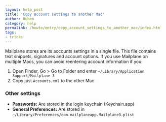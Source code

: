 ```yaml
---
layout: help_post
title: 'Copy account settings to another Mac'
author: Ruben
category: help
permalink: /howto/entry/copy_account_settings_to_another_mac/index.html
tags:
- tricks
---
```


Mailplane stores are its accounts settings in a single file. This file contains text snippets, signatures and account options. If you use Mailplane on multiple Macs, you can avoid reentering account information if you:

1. Open Finder, Go > Go to Folder and enter `~/Library/Application Support/Mailplane 3`
2. Copy just `Accounts.xml` to the other Mac


### Other settings

* **Passwords:** Are stored in the login keychain (Keychain.app)
* **General Preferences:** Are stored in `~/Library/Preferences/com.mailplaneapp.Mailplane3.plist`
